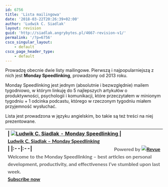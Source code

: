 ```yaml
---
id: 6756
title: 'Lista mailingowa'
date: '2018-03-22T20:26:39+02:00'
author: 'Ludwik C. Siadlak'
layout: revision
guid: 'http://siadlak.angrybytes.pl/4667-revision-v1/'
permalink: '/?p=6756'
csco_singular_layout:
    - default
csco_page_header_type:
    - default
---
```


Prowadzę obecnie dwie listy mailingowe. Pierwszą i najpopularniejszą z nich jest **Monday Speedlinking**, prowadzony od 2013 roku.

Monday Speedlinking jest jednym (absolutnie i bezwzględnie) mailem tygodniowo, w którym linkuję do 5 najlepszych artykułów o produktywności, psychologii i komunikacji, które przeczytałem w minionym tygodniu + 1 odcinka podcastu, którego w rzeczonym tygodniu miałem przyjemność wysłuchać.

Lista jest prowadzona w języku angielskim, bo takie są też treści na niej prezentowane.

| \| [![Ludwik C. Siadlak - Monday Speedlinking](https://s3.amazonaws.com/revue/profiles/images/000/011/426/small/VRgvSt0t.png?1461186608)  ](https://www.getrevue.co/profile/ludwikc?utm_campaign=Blog&utm_content=profile-image&utm_medium=email&utm_source=invitation) \| <div style="font-family: 'lato', 'Helvetica Neue', Helvetica, Arial, sans-serif; line-height: 28px; font-size: 1em; font-weight: bold;">[Ludwik C. Siadlak – Monday Speedlinking](https://www.getrevue.co/profile/ludwikc?utm_campaign=Blog&utm_content=profile-name&utm_medium=email&utm_source=invitation)</div><div style="float:right;font-family: 'lato', 'Helvetica Neue', Helvetica, Arial, sans-serif; line-height: 24px; font-size: 1em; color: #666;">Powered by    [![Revue](https://d3jbm9h03wxzi9.cloudfront.net/assets/email/revue_gray-99f4cab9d76e074438c58f6055605e4d45773b72dc55dd8b8305b0634fc4f381.png)  ](https://www.getrevue.co/?utm_campaign=Blog&utm_content=logo&utm_medium=email&utm_source=invitation)</div><div style="float:left;font-family: 'lato', 'Helvetica Neue', Helvetica, Arial, sans-serif; line-height: 24px; font-size: 1em; color: #666;">Welcome to the Monday Speedlinking – best articles on personal development,    productivity, and effectiveness I’ve stumbled upon last week.  <div>   [Subscribe now](https://www.getrevue.co/profile/ludwikc?utm_campaign=Blog&utm_medium=email&utm_source=invitation)   </div></div> \| \|:--\|:--\| |
|:--|